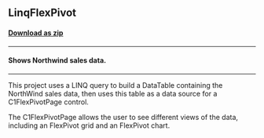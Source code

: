 ## LinqFlexPivot
#### [Download as zip](https://minhaskamal.github.io/DownGit/#/home?url=https://github.com/GrapeCity/ComponentOne-WinForms-Samples/tree/master/NetFramework\FlexPivot\VB\LinqOlap)
____
#### Shows Northwind sales data.
____
This project uses a LINQ query to build a DataTable containing the NorthWind sales data, then uses this table as a data source for a C1FlexPivotPage control. 

The C1FlexPivotPage allows the user to see different views of the data, including an FlexPivot grid and an FlexPivot chart. 